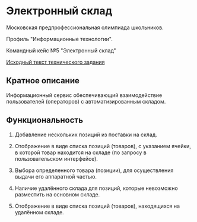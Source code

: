 # Электронный склад

Московская предпрофессиональная олимпиада школьников.

Профиль "Информационные технологии".

Командный кейс №5 "Электронный склад"

[Исходный текст технического задания](https://github.com/W-A-L-L-3/electronic-storehouse/blob/main/docs/technical-requirements.pdf)

## Кратное описание

Информационный сервис обеспечивающий взаимодействие пользователей (операторов) с автоматизированным складом.

## Функциональность

1. Добавление нескольких позиций из поставки на склад.
2. Отображение в виде списка позиций (товаров), с указанием ячейки, в которой товар находится на складе (по запросу в
   пользовательском интерфейсе).

3. Выбора определенного товара (позиции), для осуществления выдачи его аппаратной частью.
4. Наличие удалённого склада для позиций, которые невозможно разместить на основном складе.
5. Отображение в виде списка позиций (товаров), находящихся на удалённом складе.
